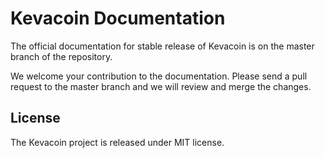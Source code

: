 # Kevacoin Documentation
The official documentation for stable release of Kevacoin is on the master branch of the repository.

We welcome your contribution to the documentation. Please send a pull request to the master branch and we will review and merge the changes.

## License
The Kevacoin project is released under MIT license.